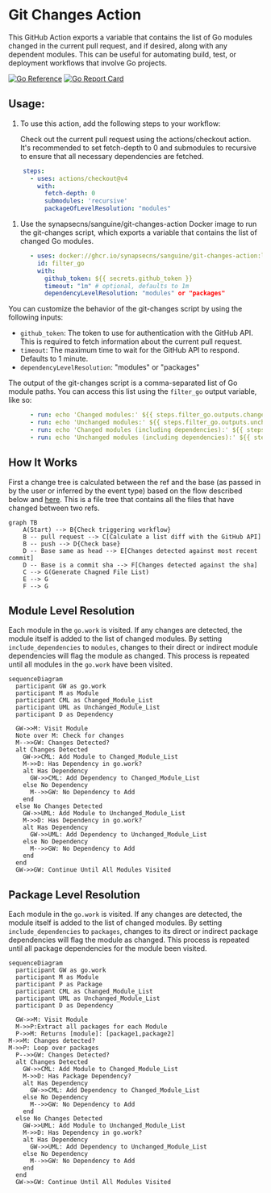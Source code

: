 # Git Changes Action

This GitHub Action exports a variable that contains the list of Go modules changed in the current pull request, and if desired, along with any dependent modules. This can be useful for automating build, test, or deployment workflows that involve Go projects.

[![Go Reference](https://pkg.go.dev/badge/github.com/synapsecns/sanguine/contrib/git-changes-action.svg)](https://pkg.go.dev/github.com/synapsecns/sanguine/contrib/git-changes-action)
[![Go Report Card](https://goreportcard.com/badge/github.com/synapsecns/sanguine/contrib/git-changes-action)](https://goreportcard.com/report/github.com/synapsecns/sanguine/contrib/git-changes-action)

## Usage:

1. To use this action, add the following steps to your workflow:

    Check out the current pull request using the actions/checkout action. It's recommended to set fetch-depth to 0 and submodules to recursive to ensure that all necessary dependencies are fetched.

```yaml
    steps:
      - uses: actions/checkout@v4
        with:
          fetch-depth: 0
          submodules: 'recursive'
          packageOfLevelResolution: "modules"
```

1. Use the synapsecns/sanguine/git-changes-action Docker image to run the git-changes script, which exports a variable that contains the list of changed Go modules.

```yaml
      - uses: docker://ghcr.io/synapsecns/sanguine/git-changes-action:latest
        id: filter_go
        with:
          github_token: ${{ secrets.github_token }}
          timeout: "1m" # optional, defaults to 1m
          dependencyLevelResolution: "modules" or "packages"
```

You can customize the behavior of the git-changes script by using the following inputs:

 - `github_token`: The token to use for authentication with the GitHub API. This is required to fetch information about the current pull request.
 - `timeout`: The maximum time to wait for the GitHub API to respond. Defaults to 1 minute.
 - `dependencyLevelResolution`: "modules" or "packages"

The output of the git-changes script is a comma-separated list of Go module paths. You can access this list using the `filter_go` output variable, like so:

```yaml
      - run: echo 'Changed modules:' ${{ steps.filter_go.outputs.changed_modules }}
      - run: echo 'Unchanged modules:' ${{ steps.filter_go.outputs.unchanged_modules }}
      - run: echo 'Changed modules (including dependencies):' ${{ steps.filter_go.outputs.changed_modules_deps }}
      - run: echo 'Unchanged modules (including dependencies):' ${{ steps.filter_go.outputs.unchanged_modules_deps }}

```

## How It Works

First a change tree is calculated between the ref and the base (as passed in by the user or inferred by the event type) based on the flow described below and [here](https://github.com/dorny/paths-filter/blob/4067d885736b84de7c414f582ac45897079b0a78/README.md#supported-workflows). This is a file tree that contains all the files that have changed between two refs.

```mermaid
graph TB
    A(Start) --> B{Check triggering workflow}
    B -- pull request --> C[Calculate a list diff with the GitHub API]
    B -- push --> D{Check base}
    D -- Base same as head --> E[Changes detected against most recent commit]
    D -- Base is a commit sha --> F[Changes detected against the sha]
    C --> G(Generate Chagned File List)
    E --> G
    F --> G
```

## Module Level Resolution

Each module in the `go.work` is visited. If any changes are detected, the module itself is added to the list of changed modules. By setting `include_dependencies` to `modules`, changes to their direct or indirect module dependencies will flag the module as changed. This process is repeated until all modules in the `go.work` have been visited.

```mermaid
sequenceDiagram
  participant GW as go.work
  participant M as Module
  participant CML as Changed_Module_List
  participant UML as Unchanged_Module_List
  participant D as Dependency

  GW->>M: Visit Module
  Note over M: Check for changes
  M-->>GW: Changes Detected?
  alt Changes Detected
    GW->>CML: Add Module to Changed_Module_List
    M->>D: Has Dependency in go.work?
    alt Has Dependency
      GW->>CML: Add Dependency to Changed_Module_List
    else No Dependency
      M-->>GW: No Dependency to Add
    end
  else No Changes Detected
    GW->>UML: Add Module to Unchanged_Module_List
    M->>D: Has Dependency in go.work?
    alt Has Dependency
      GW->>UML: Add Dependency to Unchanged_Module_List
    else No Dependency
      M-->>GW: No Dependency to Add
    end
  end
  GW->>GW: Continue Until All Modules Visited
```

## Package Level Resolution

Each module in the `go.work` is visited. If any changes are detected, the module itself is added to the list of changed modules. By setting `include_dependencies` to `packages`, changes to its direct or indirect package dependencies will flag the module as changed. This process is repeated until all package dependencies for the module been visited.

```mermaid
sequenceDiagram
  participant GW as go.work
  participant M as Module
  participant P as Package
  participant CML as Changed_Module_List
  participant UML as Unchanged_Module_List
  participant D as Dependency

  GW->>M: Visit Module
  M->>P:Extract all packages for each Module
  P->>M: Returns [module]: [package1,package2]
M->>M: Changes detected?
M->>P: Loop over packages
  P-->>GW: Changes Detected?
  alt Changes Detected
    GW->>CML: Add Module to Changed_Module_List
    M->>D: Has Package Dependency?
    alt Has Dependency
      GW->>CML: Add Dependency to Changed_Module_List
    else No Dependency
      M-->>GW: No Dependency to Add
    end
  else No Changes Detected
    GW->>UML: Add Module to Unchanged_Module_List
    M->>D: Has Dependency in go.work?
    alt Has Dependency
      GW->>UML: Add Dependency to Unchanged_Module_List
    else No Dependency
      M-->>GW: No Dependency to Add
    end
  end
  GW->>GW: Continue Until All Modules Visited
```
